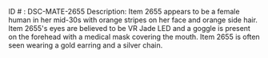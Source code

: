 ID # : DSC-MATE-2655
Description: Item 2655 appears to be a female human in her mid-30s with orange stripes on her face and orange side hair. Item 2655's eyes are believed to be VR Jade LED and a goggle is present on the forehead with a medical mask covering the mouth. Item 2655 is often seen wearing a gold earring and a silver chain.